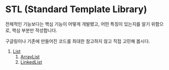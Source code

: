 # STL (Standard Template Library)

전체적인 기능보다는 핵심 기능이 어떻게 개발됐고, 어떤 특징이 있는지를 알기 위함으로, 핵심 부분만 작성합니다.

구글링이나 기존에 만들어진 코드를 최대한 참고하지 않고 직접 고민해 봅시다.



1. [List](./list)
   1. [ArrayList](./list/src/main/java/com/jaeyeonling/stl/list/MyArrayList.java)
   2. [LinkedList](./list/src/main/java/com/jaeyeonling/stl/list/MyLinkedList.java)

